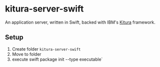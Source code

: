 # kitura-server-swift

An application server, written in Swift, backed with IBM's [Kitura](https://github.com/IBM-Swift/Kitura) framework.

## Setup 

1. Create folder `kitura-server-swift`
2. Move to folder
3. execute swift package init --type executable`
